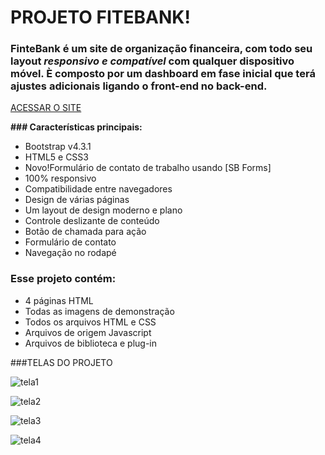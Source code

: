 # PROJETO FITEBANK!

### **FinteBank** é um site de organização financeira, com todo seu layout _**responsivo e compatível**_ com qualquer dispositivo móvel. È composto por um dashboard em fase inicial que terá ajustes adicionais ligando o **front-end** no **back-end**. 

[ACESSAR O SITE](https://brendribeiro.github.io/ProjetoFinteBank/)

**### Características principais:**

- Bootstrap v4.3.1
- HTML5 e CSS3
- Novo!Formulário de contato de trabalho usando [SB Forms]
- 100% responsivo
- Compatibilidade entre navegadores
- Design de várias páginas
- Um layout de design moderno e plano
- Controle deslizante de conteúdo
- Botão de chamada para ação
- Formulário de contato
- Navegação no rodapé


### Esse projeto contém:
- 4 páginas HTML
- Todas as imagens de demonstração
- Todos os arquivos HTML e CSS
- Arquivos de origem Javascript
- Arquivos de biblioteca e plug-in

###TELAS DO PROJETO

![tela1](https://user-images.githubusercontent.com/105887497/175614921-ab554db3-7c85-4753-89d9-56d022986109.png)

![tela2](https://user-images.githubusercontent.com/105887497/175614934-9a4037b9-01ac-449f-a3ca-722d912dd392.png)

![tela3](https://user-images.githubusercontent.com/105887497/175614936-612e39c1-3df4-4ae8-9535-8b62d20ea005.png)

![tela4](https://user-images.githubusercontent.com/105887497/175614940-55585e9b-a638-4904-87dd-3e00cb1836d5.png)

